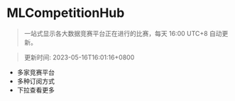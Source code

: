 # MLCompetitionHub

> 一站式显示各大数据竞赛平台正在进行的比赛，每天 16:00 UTC+8 自动更新。
  
> 更新时间: 2023-05-16T16:01:16+0800 

* 多家竞赛平台
* 多种订阅方式
* 下拉查看更多